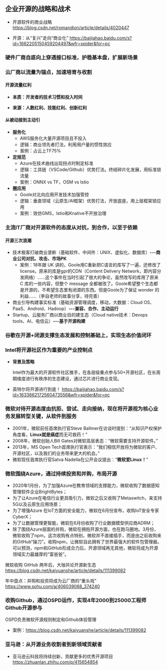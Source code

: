 ## 企业开源的战略和战术

- 开源软件的商业战略  https://blog.csdn.net/romandion/article/details/4020447

- 开源：从“复兴”走向“商业化”  https://baijiahao.baidu.com/s?id=1662205150459204497&wfr=spider&for=pc


### 硬件厂商自底向上穿透接口标准，护稳基本盘，扩展新场景


### 云厂商以流量为锚点，加速培育与收割

#### 开源流量红利

  - **本质：开发者的技术习惯和投入时间**

  - **来源：人数红利、技能红利、创新红利**

#### 从被动接到主动引

 -  **服务化**
     - AWS服务化大量开源项目且不投入
     - 逻辑：商业领先者打法，利用用户量的惯性效应
     - 案例：占云上TF75%
 -  **定规范**
     - Azure在技术曲线出现拐点时制定标准
     - 逻辑：工具链（VSCode/Github）优势打法。终结碎片化发展，用标准锁流量
     - 案例：ONNX vs TF，OSM vs Istio
 -  **圈应用**
     - Goole对北向应用开发技术加强管控
     - 逻辑：垂直领域（云原生/AI框架）优势打法，开放底座，用上层框架锁应用
     - 案例：效仿GMS，Istio和Knative不开放治理


### 主流IT厂商对开源软件的态度从对抗，到合作，以至于依赖

#### 开源三次浪潮

  - 技术极客打破商业垄断（基础软件、中间件：UNIX、虚拟化、数据库）**---商业公司对抗、攻击、市场PK**
    - 案例：18年跟 UK 讲的，Goole用C重新把C语言的库写了一遍，还修改了license。原来的库是gpr的CDN（Content Delivery Network，即内容分发网络）......这个事件在当时引起了很大的争论，虽然改写的库用了原来 C 库的一些内容，但整个 message 全都被改了。Goole希望整个生态都是开源的，不希望生态里有闭源的东西。但是Goole为了保证 wonder 的利益......（李自老师的故事分享，待完善）
  - 商业引导构建事实标准（基础资源管理调度，移动，大数据：Cloud OS、PaaS、Android、Hadoop）**---兼容、合作、主动运行**
  - Startup、云服务厂商以商业目的建生态（Cloud native技术：Devops tools、AI、电信云）**---基于开源构建**



### 谷歌在开源+闭源支撑生态发展和控制基础上，实现生态价值闭环



### Intel将开源社区作为重要的产业控制点

- **背景及策略**

  Intel作为最大的开源软件社区推手，在各层级重点参与50+开源社区，在长周期维度进行有秩序的生态建设，通过芯片进行商业变现。

- 英特尔将开源进行到底！  https://baijiahao.baidu.com/s?id=1633662172560473556&wfr=spider&for=pc



### 微软对待开源态度由抗拒、尝试、走向接纳，现在将开源视为核心业务发展转型关键，从软件到服务

- 2001年，微软前任首席执行官Steve Ballmer在访谈时提到：“从知识产权保护角度看，**Linux就是癌症**而无可救药！”
- 2008年，微软创始人Bill Gates对微软高层表态：“微软需要支持开源软件。”
- 2013年，MS Open Tech首席执行官表示：“我们相信开放将为微软的客户、开源社区，以及我们的业务带来更大的机会。”
- 微软现任首席执行官Satva Nadella在公开会议提出：“**微软爱Linux！**”



### 微软围绕Azure，通过持续投资和并购，布局开源

- 2020年1月份，为了加强Azure在教育领域的支撑能力，微软收购了数据感知管理软件企业BrightBytes；
- 为了让Azure在电信行业更具吸引力，微软之后又收购了Metaswitch，来支持5G以及云原生应用场景；
- 为了增强Azure 在IoT方面的安全能力，微软在6月份宣布，收购IoT安全专家CyberX；
- 为了让数据管理更智能，微软在6月份收购了行业数据模型供应商ADRM；
- 除了围绕Azure层面的并购，微软在拥抱开源方面，也在跑马圈地。3月份，微软收购了npm，这次收购有点特别，微软并不直接插手，而是由之前收购来的GitHub“操刀”。收购npm，让微软自此拥有了世界最强大的软件包管理器。可以预测，npm和GitHub形成合力后，开源领域再无其他，微软将成为开源领域实力最雄厚的“富爸爸”。

微软收购 GitHub 两年后，大咖共论开源新生态  https://blog.csdn.net/kaiyuanshe/article/details/111399082

年中盘点：并购和投资将成为云厂商的“重头戏”   https://www.sohu.com/a/406039068_374240



### 收购Github，通过OSPD运作，实现4年2000到25000工程师Github开源参与

OSPD负责微软开源规则制定和Github体验管理

- 案例：https://blog.csdn.net/kaiyuanshe/article/details/111399082



### 亚马逊：从开源业务收割者到新领域贡献者

- 亚马逊云科技将持续创新，贡献更多的优秀开源项目  https://zhuanlan.zhihu.com/p/415654854
